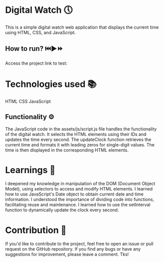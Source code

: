 # Digital Watch 🕔
This is a simple digital watch web application that displays the current time using HTML, CSS, and JavaScript.

## How to run? ⏮️▶️⏩
Access the project link to test:

# Technologies used 📚
HTML
CSS
JavaScript

## Functionality ⚙️
The JavaScript code in the assets/js/script.js file handles the functionality of the digital watch. It selects the HTML elements using their IDs and updates the time every second. The updateClock function retrieves the current time and formats it with leading zeros for single-digit values. The time is then displayed in the corresponding HTML elements.

# Learnings 🎯

I deepened my knowledge in manipulation of the DOM (Document Object Model), using selectors to access and modify HTML elements.
I learned how to use JavaScript's Date object to obtain current date and time information.
I understood the importance of dividing code into functions, facilitating reuse and maintenance.
I learned how to use the setInterval function to dynamically update the clock every second.

# Contribution 🚀
If you'd like to contribute to the project, feel free to open an issue or pull request on the GitHub repository. If you find any bugs or have any suggestions for improvement, please leave a comment. Tks!
